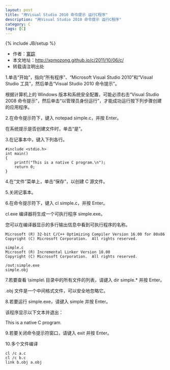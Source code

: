 ```yaml
---
layout: post
title: "用Visual Studio 2010 命令提示 运行C程序"
description: "用Visual Studio 2010 命令提示 运行C程序"
category: C
tags: [C]
---
```

{% include JB/setup %}

*	作者：<a href="http://weibo.com/xpmozong" target="blank">寞踪</a>
*	本文地址：http://xpmozong.github.io/c/2011/10/06/c/
*	转载请注明出处

1.单击“开始”，指向“所有程序”、“Microsoft Visual Studio 2010”和“Visual Studio 工具”，然后单击“Visual Studio 2010 命令提示”。

根据计算机上的 Windows 版本和系统安全配置，可能必须右击“Visual Studio 2008 命令提示”，然后单击“以管理员身份运行”，才能成功运行按下列步骤创建的应用程序。

2.在命令提示符下，键入 notepad simple.c，并按 Enter。

在系统提示是否创建文件时，单击“是”。

3.在记事本中，键入下列各行。

    #include <stdio.h>
    int main()
    {
        printf("This is a native C program.\n");
        return 0;
    }

4.在“文件”菜单上，单击“保存”，以创建 C 源文件。

5.关闭记事本。

6.在命令提示符下，键入 cl simple.c，并按 Enter。

cl.exe 编译器将生成一个可执行程序 simple.exe。

您可以在编译器显示的多行输出信息中看到可执行程序的名称。

    Microsoft (R) 32-bit C/C++ Optimizing Compiler Version 16.00 for 80x86
    Copyright (C) Microsoft Corporation.  All rights reserved.

    simple.c
    Microsoft (R) Incremental Linker Version 10.00
    Copyright (C) Microsoft Corporation.  All rights reserved.

    /out:simple.exe
    simple.obj


7.若要查看 \simple\ 目录中的所有文件的列表，请键入 dir simple.* 并按 Enter。

.obj 文件是一个中间格式文件，可以安全地忽略它。

8.若要运行 simple.exe，请键入 simple 并按 Enter。

该程序显示以下文本并退出：

This is a native C program.

9.若要关闭命令提示符窗口，请键入 exit 并按 Enter。

10.多个文件编译

    cl /c a.c
    cl /c b.c
    link b.obj a.obj
